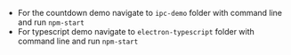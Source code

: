 * For the countdown demo navigate to `ipc-demo` folder with command line and run `npm-start`
* For typescript demo navigate to `electron-typescript` folder with command line and run `npm-start`